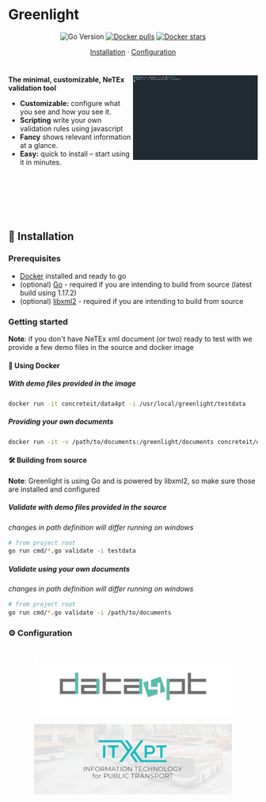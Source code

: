 # Greenlight

<p align="center">
  <img src="https://img.shields.io/badge/go%20version-%3E=1.17-61CFDD.svg?style=for-the-badge&logo=appveyor" alt="Go Version">
  <a href="https://hub.docker.com/r/lekojson/greenlight"
    ><img
      src="https://img.shields.io/docker/pulls/lekojson/greenlight.svg?style=for-the-badge&logo=appveyor"
      alt="Docker pulls"
  /></a>
  <a href="https://hub.docker.com/r/lekojson/greenlight"
    ><img
      src="https://img.shields.io/docker/stars/lekojson/greenlight.svg?style=for-the-badge&logo=appveyor"
      alt="Docker stars"
  /></a>
</p>

<p align="center">
  <a href="#🚀-installation">Installation</a>
  ·
  <a href="#⚙️ -configuration">Configuration</a>
</p>

<h1></h1>

<img
  src="./media/greenlight.gif"
  alt="Simple validation"
  width="50%"
  align="right"
/>

**The minimal, customizable, NeTEx validation tool**

- **Customizable:** configure what you see and how you see it.
- **Scripting** write your own validation rules using javascript
- **Fancy** shows relevant information at a glance.
- **Easy:** quick to install – start using it in minutes.

<br><br><br><br><br>

## 🚀 Installation

### Prerequisites

- [Docker](https://www.docker.com/) installed and ready to go
- (optional) [Go](https://go.dev/) - required if you are intending to build from source (latest build using 1.17.2)
- (optional) [libxml2](http://www.xmlsoft.org/) - required if you are intending to build from source

### Getting started

**Note**: if you don't have NeTEx xml document (or two) ready to test with we provide a few demo files in the source and docker image

#### 🐳 Using Docker

##### With demo files provided in the image
```sh
docker run -it concreteit/data4pt -i /usr/local/greenlight/testdata
```

##### Providing your own documents
```sh
docker run -it -v /path/to/documents:/greenlight/documents concreteit/data4pt
```

#### 🛠️ Building from source

**Note**: Greenlight is using Go and is powered by libxml2, so make sure those are installed and configured

##### Validate with demo files provided in the source
_changes in path definition will differ running on windows_
```sh
# from project root
go run cmd/*.go validate -i testdata
```

##### Validate using your own documents
_changes in path definition will differ running on windows_
```sh
# from project root
go run cmd/*.go validate -i /path/to/documents
```

### ⚙️ Configuration

<h1></h1>

<p align="center">
  <img width="400" src="./media/data4pt.jpeg" alt="data4pt logo">
</p>

<p align="center">
  <img width="400" src="./media/itxpt.jpeg" alt="itxpt logo">
</p>
